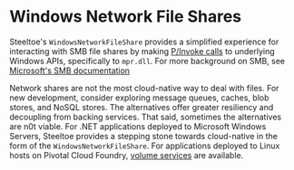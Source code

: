 # Windows Network File Shares

Steeltoe's `WindowsNetworkFileShare` provides a simplified experience for interacting with SMB file shares by making [P/Invoke calls](https://docs.microsoft.com/cpp/dotnet/how-to-call-native-dlls-from-managed-code-using-pinvoke) to underlying Windows APIs, specifically to `mpr.dll`. For more background on SMB, see [Microsoft's SMB documentation](https://docs.microsoft.com/windows/desktop/fileio/microsoft-smb-protocol-and-cifs-protocol-overview)

Network shares are not the most cloud-native way to deal with files. For new development, consider exploring message queues, caches, blob stores, and NoSQL stores. The alternatives offer greater resiliency and decoupling from backing services. That said, sometimes the alternatives are n0t viable. For .NET applications deployed to Microsoft Windows Servers, Steeltoe provides a stepping stone towards cloud-native in the form of the `WindowsNetworkFileShare`. For applications deployed to Linux hosts on Pivotal Cloud Foundry, [volume services](https://docs.pivotal.io/pivotalcf/opsguide/enable-vol-services.html) are available.

